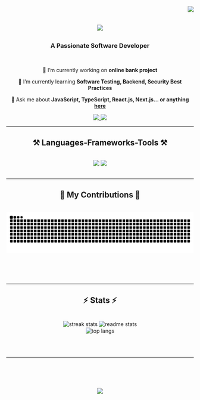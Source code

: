 <img align="right" src="https://visitor-badge.laobi.icu/badge?page_id=ElvinWeb.ElvinWeb" />

<h1 align="center">
    <img src="https://readme-typing-svg.herokuapp.com/?font=Righteous&size=35&center=true&vCenter=true&width=500&height=70&duration=4000&lines=Hi+There!+👨‍💻;+I'm+Elvin+Sarkarov;" />
</h1>

<h3 align="center">A Passionate Software Developer</h3>

<br/>

<div align="center">
 
 🔭 I’m currently working on **online bank project**
 
 🌱 I’m currently learning **Software Testing, Backend, Security Best Practices**

💬 Ask me about **JavaScript, TypeScript, React.js, Next.js... or anything [here](https://github.com/ElvinWeb/ElvinWeb/issues)**

 </div>
 
<div align="center"> 
  <a href="mailto:elvinsrkrov@gmail.com">
    <img src="https://img.shields.io/badge/Gmail-333333?style=for-the-badge&logo=gmail&logoColor=red" />
  </a>
  <a href="https://www.linkedin.com/in/elvin-sərkərov" target="_blank">
    <img src="https://img.shields.io/badge/LinkedIn-0077B5?style=for-the-badge&logo=linkedin&logoColor=white" target="_blank" />
  </a>
 <!-- <a href="https://my-portfolio-elvn.vercel.app/" target="_blank">
    <img src="https://img.shields.io/badge/Portfolio-FF5722?style=for-the-badge&logo=todoist&logoColor=white" target="_blank" />
  </a> -->
</div>

 <hr/>
 
<h2 align="center">⚒️ Languages-Frameworks-Tools ⚒️</h2>
<br/>
<div align="center">
    <img src="https://skillicons.dev/icons?i=react,redux,bootstrap,tailwind,mui,styledcomponents,html,css,sass,vscode,github,gitlab,git,figma,appwrite" />
    <img src="https://skillicons.dev/icons?i=js,nextjs,typescript,jest,webpack,jquery,npm,yarn,babel,vercel,netlify,sentry,postman,vite,supabase" /><br>
</div>

<br/>
<hr/>

<div align="center">
  <h2>🐍 My Contributions 🐍</h2>
  <br>
  <img alt="snake eating my contributions" src="https://raw.githubusercontent.com/ElvinWeb/ElvinWeb/output/github-contribution-grid-snake.svg" />
  
  <br/><br/><br/>
</div>

<hr/>

<h2 align="center">⚡ Stats ⚡</h2>
<br>
<div align=center>
  <img width=390 src="https://streak-stats.demolab.com/?user=ElvinWeb&count_private=true&theme=react&border_radius=10" alt="streak stats"/>
  <img width=390 src="https://github-readme-stats.vercel.app/api?username=ElvinWeb&count_private=true&show_icons=true&theme=react&rank_icon=github&border_radius=10" alt="readme stats" />
  <br/>
  <img width=325 align="center" src="https://github-readme-stats.vercel.app/api/top-langs/?username=ElvinWeb&hide=HTML&langs_count=8&layout=compact&theme=react&border_radius=10&size_weight=0.5&count_weight=0.5&exclude_repo=github-readme-stats" alt="top langs" />
</div>

<br/><br/>

<hr/>

<br/>

<h1 align="center">
    <img src="https://readme-typing-svg.herokuapp.com/?font=Righteous&size=35&center=true&vCenter=true&width=500&height=70&duration=4000&lines=Thanks+for+visiting!+✌️;+Send+me+a+message+on+Linkedn!;+I'm+always+down+to+collab+🫂" />
</h1>

<br/>
